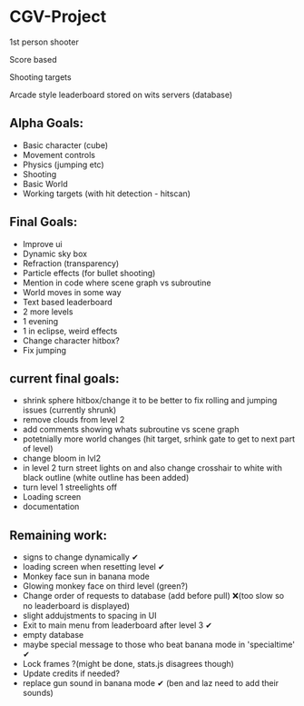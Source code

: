 # CGV-Project
1st person shooter

Score based

Shooting targets

Arcade style leaderboard stored on wits servers (database)

## Alpha Goals:
- Basic character (cube)
- Movement controls
- Physics (jumping etc)
- Shooting
- Basic World
- Working targets (with hit detection - hitscan)


## Final Goals:
- Improve ui
- Dynamic sky box
- Refraction (transparency)
- Particle effects (for bullet shooting)
- Mention in code where scene graph vs subroutine
- World moves in some way
- Text based leaderboard
- 2 more levels
- 1 evening
- 1 in eclipse, weird effects
- Change character hitbox?
- Fix jumping


## current final goals:
- shrink sphere hitbox/change it to be better to fix rolling and jumping issues (currently shrunk)
- remove clouds from level 2
- add comments showing whats subroutine vs scene graph
- potetnially more world changes (hit target, srhink gate to get to next part of level)
- change bloom in lvl2
- in level 2 turn street lights on and also change crosshair to white with black outline (white outline has been added)
- turn level 1 streelights off
- Loading screen
- documentation


## Remaining work:
- signs to change dynamically ✔
- loading screen when resetting level ✔
- Monkey face sun in banana mode
- Glowing monkey face on third level (green?)
- Change order of requests to database (add before pull) ❌(too slow so no leaderboard is displayed)
- slight addujstments to spacing in UI
- Exit to main menu from leaderboard after level 3 ✔
- empty database
- maybe special message to those who beat banana mode in 'specialtime' ✔
- Lock frames ?(might be done, stats.js disagrees though)
- Update credits if needed? 
- replace gun sound in banana mode ✔ (ben and laz need to add their sounds)
